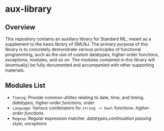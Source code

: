# aux-library

## Overview
This repository contains an auxiliary library for Standard ML, meant as a supplement to the basis library of SMLNJ. The primary purpose of this library is to concretely demonstrate various principles of functional programming, such as the use of custom datatypes, higher-order functions, exceptions, modules, and so on. The modules contained in this library will (eventually) be fully documented and accompanied with other supporting materials. 

## Modules List
- `Timing`: Provide common utilites relating to date, time, and timing. _datatypes, higher-order functions, order_
- `Language`: Various combinators for `string -> bool` functions. _higher-order functions_
- `Regexp`: Regular expression matcher. _datatypes,continuation passing style, exceptions_

